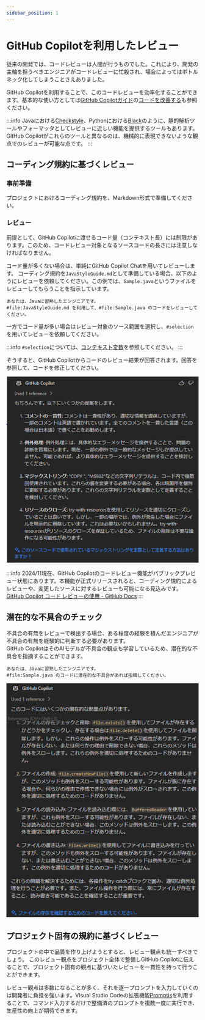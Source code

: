 ```yaml
---
sidebar_position: 1
---
```


# GitHub Copilotを利用したレビュー

従来の開発では、コードレビューは人間が行うものでした。これにより、開発の主軸を担うべきエンジニアがコードレビューに忙殺され、場合によってはボトルネック化してしまうことさえありました。

GitHub Copilotを利用することで、このコードレビューを効率化することができます。基本的な使い方としては[GitHub Copilotガイド](/github-copilot/index.md)の[コードを改善する](/github-copilot/04_refactoring/index.md)も参照ください。

:::info
Javaにおける[Checkstyle](https://checkstyle.sourceforge.io/)、Pythonにおける[Black](https://black.readthedocs.io/en/stable/)のように、静的解析ツールやフォーマッタとしてレビューに近しい機能を提供するツールもあります。GitHub Copilotがこれらのツールと異なるのは、機械的に表現できないような観点でのレビューが可能な点です。
:::

## コーディング規約に基づくレビュー

### 事前準備

プロジェクトにおけるコーディング規約を、Markdown形式で準備してください。

### レビュー

前提として、GitHub Copilotに渡せるコード量（コンテキスト長）には制限があります。このため、コードレビュー対象となるソースコードの長さには注意しなければなりません。

コード量が多くない場合は、単純にGitHub Copilot Chatを用いてレビューします。
コーディング規約を`JavaStyleGuide.md`として準備している場合、以下のようにレビューを依頼してください。この例では、`Sample.java`というファイルをレビューしてもらうことを指示しています。

```text
あなたは、Javaに習熟したエンジニアです。
#file:JavaStyleGuide.md を利用して、#file:Sample.java のコードをレビューしてください。
```

一方でコード量が多い場合はレビュー対象のソース範囲を選択し、`#selection`を用いてレビューを依頼してください。

:::info
`#selection`については、[コンテキスト変数](/github-copilot/08_vscode-extention/02_github-copilot-chat/01_context-variable.md)を参照してください。
:::

そうすると、GitHub Copilotからコードのレビュー結果が回答されます。回答を参照して、コードを修正してください。

![GitHub Copilotによるレビュー](images/review.png)

:::info
2024/11現在、GitHub Copilotのコードレビュー機能がパブリックプレビュー状態にあります。本機能が正式リリースされると、コーディング規約によるレビューや、変更したソースに対するレビューも可能になる見込みです。
[GitHub Copilot コード レビューの使用 - GitHub Docs](https://docs.github.com/ja/copilot/using-github-copilot/code-review/using-copilot-code-review)
:::

## 潜在的な不具合のチェック

不具合の有無をレビューで検出する場合、ある程度の経験を積んだエンジニアが不具合の有無を経験的に判断する必要があります。  
GitHub CopilotはそのAIモデルが不具合の観点も学習しているため、潜在的な不具合を指摘することができます。

```text
あなたは、Javaに習熟したエンジニアです。
#file:Sample.java のコードに潜在的な不具合があれば指摘してください。
```

![GitHub Copilotによる潜在的不具合の検知](images/potential-bugs.png)

## プロジェクト固有の規約に基づくレビュー

プロジェクトの中で品質を作り上げようとすると、レビュー観点も統一すべきでしょう。
このレビュー観点をプロジェクト全体で整備しGitHub Copilotに伝えることで、プロジェクト固有の観点に基づいたレビューを一貫性を持って行うことができます。

レビュー観点は多数になることが多く、それを逐一プロンプトを入力していくのは開発者に負担を強います。Visual Studio Codeの拡張機能[Promptis](https://github.com/Fintan-contents/promptis)を利用することで、コマンド入力するだけで整備済のプロンプトを複数一度に実行でき、生産性の向上が期待できます。
